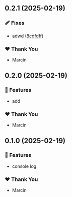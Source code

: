 ## 0.2.1 (2025-02-19)

### 🩹 Fixes

- adwd ([8cdfdff](https://github.com/marucjmar/test-release/commit/8cdfdff))

### ❤️ Thank You

- Marcin

## 0.2.0 (2025-02-19)

### 🚀 Features

- add

### ❤️ Thank You

- Marcin

## 0.1.0 (2025-02-19)

### 🚀 Features

- console log

### ❤️ Thank You

- Marcin